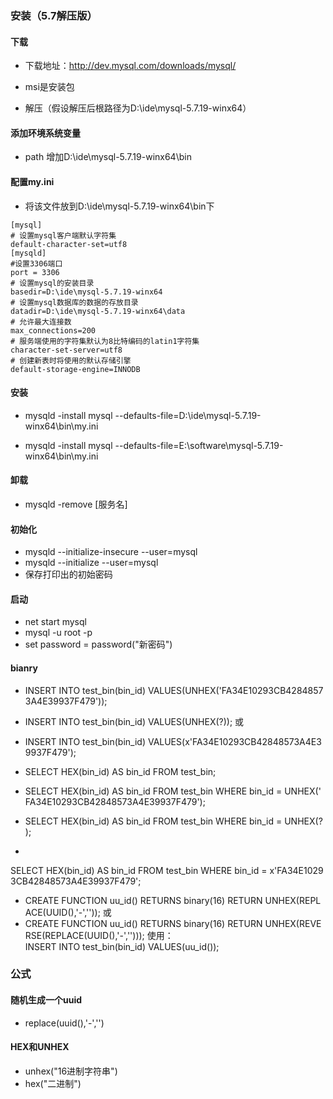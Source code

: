 ### 安装（5.7解压版）

#### 下载

- 下载地址：<http://dev.mysql.com/downloads/mysql/>  

- msi是安装包

- 解压（假设解压后根路径为D:\ide\mysql-5.7.19-winx64）

#### 添加环境系统变量

- path 增加D:\ide\mysql-5.7.19-winx64\bin

#### 配置my.ini

- 将该文件放到D:\ide\mysql-5.7.19-winx64\bin下

```
[mysql]
# 设置mysql客户端默认字符集
default-character-set=utf8 
[mysqld]
#设置3306端口
port = 3306 
# 设置mysql的安装目录
basedir=D:\ide\mysql-5.7.19-winx64
# 设置mysql数据库的数据的存放目录
datadir=D:\ide\mysql-5.7.19-winx64\data
# 允许最大连接数
max_connections=200
# 服务端使用的字符集默认为8比特编码的latin1字符集
character-set-server=utf8
# 创建新表时将使用的默认存储引擎
default-storage-engine=INNODB
```

#### 安装

- mysqld -install mysql --defaults-file=D:\ide\mysql-5.7.19-winx64\bin\my.ini

- mysqld -install mysql --defaults-file=E:\software\mysql-5.7.19-winx64\bin\my.ini

#### 卸载

- mysqld -remove [服务名]

#### 初始化

- mysqld --initialize-insecure --user=mysql 
- mysqld --initialize --user=mysql 
- 保存打印出的初始密码

#### 启动

- net start mysql
- mysql -u root -p
- set password = password("新密码")
#### bianry

- INSERT INTO test_bin(bin_id) VALUES(UNHEX('FA34E10293CB42848573A4E39937F479')); 
- INSERT INTO test_bin(bin_id) VALUES(UNHEX(?)); 或 
- INSERT INTO test_bin(bin_id) VALUES(x'FA34E10293CB42848573A4E39937F479'); 

- SELECT HEX(bin_id) AS bin_id FROM test_bin;
- SELECT HEX(bin_id) AS bin_id FROM test_bin WHERE bin_id = UNHEX('FA34E10293CB42848573A4E39937F479'); 
- SELECT HEX(bin_id) AS bin_id FROM test_bin WHERE bin_id = UNHEX(?); 
- 
SELECT HEX(bin_id) AS bin_id FROM test_bin WHERE bin_id = x'FA34E10293CB42848573A4E39937F479';   

- CREATE FUNCTION uu_id() RETURNS binary(16) RETURN UNHEX(REPLACE(UUID(),'-','')); 或
-  CREATE FUNCTION uu_id() RETURNS binary(16) RETURN UNHEX(REVERSE(REPLACE(UUID(),'-',''))); 使用： INSERT INTO test_bin(bin_id) VALUES(uu_id()); 

### 公式

#### 随机生成一个uuid

- replace(uuid(),'-','')

#### HEX和UNHEX

- unhex("16进制字符串")
- hex("二进制")
